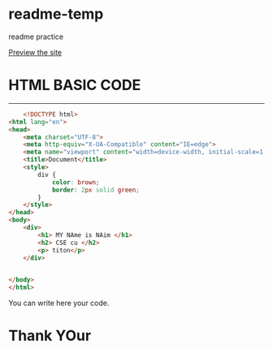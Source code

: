 # readme-temp
readme practice

[Preview the site](https://voluble-belekoy-595dd2.netlify.app/)

# HTML BASIC CODE

---
```html
    <!DOCTYPE html>
<html lang="en">
<head>
    <meta charset="UTF-8">
    <meta http-equiv="X-UA-Compatible" content="IE=edge">
    <meta name="viewport" content="width=device-width, initial-scale=1.0">
    <title>Document</title>
    <style>
        div {
            color: brown;
            border: 2px solid green;
        }
    </style>
</head>
<body>
    <div>
        <h1> MY NAme is NAim </h1>
        <h2> CSE cu </h2>
        <p> titon</p>
    </div>
    

</body>
</html>


```

You can write here your code.  

# Thank YOur
